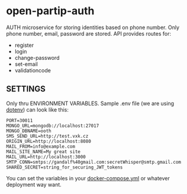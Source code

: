 # open-partip-auth

AUTH microservice for storing identities based on phone number.
Only phone number, email, password are stored.
API provides routes for:
- register
- login
- change-password
- set-email
- validationcode

## SETTINGS

Only thru ENVIRONMENT VARIABLES. Sample .env file (we are using [dotenv](https://github.com/motdotla/dotenv)) can look like this:

```
PORT=30011
MONGO_URL=mongodb://localhost:27017
MONGO_DBNAME=ooth
SMS_SEND_URL=http://test.vxk.cz
ORIGIN_URL=http://localhost:8080
MAIL_FROM=info@example.com
MAIL_SITE_NAME=My great site
MAIL_URL=http://localhost:3000
SMTP_CONN=smtps://gandalf%40gmail.com:secretWhisper@smtp.gmail.com
SHARED_SECRET=string_for_securing_JWT_tokens
```

You can set the variables in your [docker-compose.yml](https://docs.docker.com/compose/environment-variables/) or whatever deployment way want.
